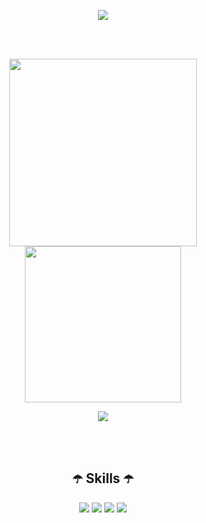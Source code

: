 <p align="center"><img src="https://capsule-render.vercel.app/api?type=Waving&color=0099f9&fontColor=ffffff&height=150&section=footer&text=Kim%20HyunJin&fontSize=70"></p>

<br>
<br>

<p align="center">
  <img src="https://github-readme-stats.vercel.app/api?username=khj745700&show_icons=true&theme=radical" width="300">
  <img src="http://mazassumnida.wtf/api/v2/generate_badge?boj=khj745700" width="250">
</p>

<p align="center">
  <img src="https://hits.seeyoufarm.com/api/count/incr/badge.svg?url=https%3A%2F%2Fgithub.com%2Fkhj745700&count_bg=%2379C83D&title_bg=%23555555&icon=&icon_color=%23E7E7E7&title=hits&edge_flat=false"/>
</p>  

<br>
<br>

<h2 align="center">☂️ Skills ☂️</h2>
<p align="center">
  <img src="https://img.shields.io/badge/spring boot-6DB33F?style=for-the-badge&logo=springboot&logoColor=white"/>
  <img src="https://img.shields.io/badge/react native-61DAFB?style=for-the-badge&logo=react&logoColor=white"/>
  <img src="https://img.shields.io/badge/JAVA-f09311?style=for-the-badge&logo=openjdk&logoColor=white"/>
  <img src="https://img.shields.io/badge/Vue.js-35495E?style=for-the-badge&logo=vuedotjs&logoColor=4FC08D"/>
</p>

<br>
<br>
